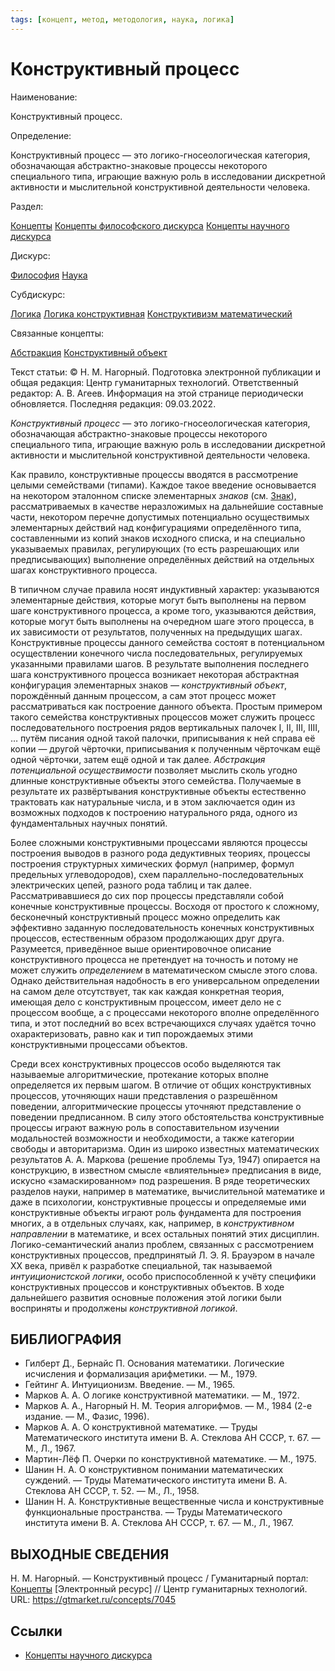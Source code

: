 ```yaml
---
tags: [концепт, метод, методология, наука, логика]
---
```

# Конструктивный процесс

Наименование:

Конструктивный процесс.

Определение:

Конструктивный процесс — это логико-гносеологическая категория, обозначающая абстрактно-знаковые процессы некоторого специального типа, играющие важную роль в исследовании дискретной активности и мыслительной конструктивной деятельности человека.

Раздел:

[Концепты](https://gtmarket.ru/concepts/)  [Концепты философского дискурса](https://gtmarket.ru/concepts/philosophical-concepts) [Концепты научного дискурса](https://gtmarket.ru/concepts/scientific-concepts)

Дискурс:

[Философия](https://gtmarket.ru/concepts/6862) [Наука](https://gtmarket.ru/concepts/6860)

Субдискурс:

[Логика](https://gtmarket.ru/concepts/6892) [Логика конструктивная](https://gtmarket.ru/concepts/7050) [Конструктивизм математический](https://gtmarket.ru/concepts/7049)

Связанные концепты:

[Абстракция](https://gtmarket.ru/concepts/7008) [Конструктивный объект](https://gtmarket.ru/concepts/7046)

Текст статьи: © Н. М. Нагорный. Подготовка электронной публикации и общая редакция: Центр гуманитарных технологий. Ответственный редактор: А. В. Агеев. Информация на этой странице периодически обновляется. Последняя редакция: 09.03.2022.

_Конструктивный процесс_ — это логико-гносеологическая категория, обозначающая абстрактно-знаковые процессы некоторого специального типа, играющие важную роль в исследовании дискретной активности и мыслительной конструктивной деятельности человека.

Как правило, конструктивные процессы вводятся в рассмотрение целыми семействами (типами). Каждое такое введение основывается на некотором эталонном списке элементарных _знаков_ (см. [Знак](https://gtmarket.ru/concepts/7038)), рассматриваемых в качестве неразложимых на дальнейшие составные части, некотором перечне допустимых потенциально осуществимых элементарных действий над конфигурациями определённого типа, составленными из копий знаков исходного списка, и на специально указываемых правилах, регулирующих (то есть разрешающих или предписывающих) выполнение определённых действий на отдельных шагах конструктивного процесса.

В типичном случае правила носят индуктивный характер: указываются элементарные действия, которые могут быть выполнены на первом шаге конструктивного процесса, а кроме того, указываются действия, которые могут быть выполнены на очередном шаге этого процесса, в их зависимости от результатов, полученных на предыдущих шагах. Конструктивные процессы данного семейства состоят в потенциальном осуществлении конечного числа последовательных, регулируемых указанными правилами шагов. В результате выполнения последнего шага конструктивного процесса возникает некоторая абстрактная конфигурация элементарных знаков — _конструктивный объект_, порождённый данным процессом, а сам этот процесс может рассматриваться как построение данного объекта. Простым примером такого семейства конструктивных процессов может служить процесс последовательного построения рядов вертикальных палочек I, II, III, IIII, … путём писания одной такой палочки, приписывания к ней справа её копии — другой чёрточки, приписывания к полученным чёрточкам ещё одной чёрточки, затем ещё одной и так далее. _Абстракция потенциальной осуществимости_ позволяет мыслить сколь угодно длинные конструктивные объекты этого семейства. Получаемые в результате их развёртывания конструктивные объекты естественно трактовать как натуральные числа, и в этом заключается один из возможных подходов к построению натурального ряда, одного из фундаментальных научных понятий.

Более сложными конструктивными процессами являются процессы построения выводов в разного рода дедуктивных теориях, процессы построения структурных химических формул (например, формул предельных углеводородов), схем параллельно-последовательных электрических цепей, разного рода таблиц и так далее. Рассматривавшиеся до сих пор процессы представляли собой конечные конструктивные процессы. Восходя от простого к сложному, бесконечный конструктивный процесс можно определить как эффективно заданную последовательность конечных конструктивных процессов, естественным образом продолжающих друг друга. Разумеется, приведённое выше ориентировочное описание конструктивного процесса не претендует на точность и потому не может служить _определением_ в математическом смысле этого слова. Однако действительная надобность в его универсальном определении на самом деле отсутствует, так как каждая конкретная теория, имеющая дело с конструктивным процессом, имеет дело не с процессом вообще, а с процессами некоторого вполне определённого типа, и этот последний во всех встречающихся случаях удаётся точно охарактеризовать, равно как и тип порождаемых этими конструктивными процессами объектов.

Среди всех конструктивных процессов особо выделяются так называемые алгоритмические, протекание которых вполне определяется их первым шагом. В отличие от общих конструктивных процессов, уточняющих наши представления о разрешённом поведении, алгоритмические процессы уточняют представление о поведении предписанном. В силу этого обстоятельства конструктивные процессы играют важную роль в сопоставительном изучении модальностей возможности и необходимости, а также категории свободы и авторитаризма. Один из широко известных математических результатов A. A. Маркова (решение проблемы Туэ, 1947) опирается на конструкцию, в известном смысле «влиятельные» предписания в виде, искусно «замаскированном» под разрешения. В ряде теоретических разделов науки, например в математике, вычислительной математике и даже в психологии, конструктивные процессы и определяемые ими конструктивные объекты играют роль фундамента для построения многих, а в отдельных случаях, как, например, в _конструктивном направлении_ в математике, и всех остальных понятий этих дисциплин. Логико-семантический анализ проблем, связанных с рассмотрением конструктивных процессов, предпринятый Л. Э. Я. Брауэром в начале XX века, привёл к разработке специальной, так называемой _интуиционистской логики_, особо приспособленной к учёту специфики конструктивных процессов и конструктивных объектов. В ходе дальнейшего развития основные положения этой логики были восприняты и продолжены _конструктивной логикой_.

## БИБЛИОГРАФИЯ

- Гилберт Д., Бернайс П. Основания математики. Логические исчисления и формализация арифметики. — М., 1979.
- Гейтинг А. Интуиционизм. Введение. — М., 1965.
- Марков А. А. О логике конструктивной математики. — М., 1972.
- Марков Α. Α., Нагорный Η. Μ. Теория алгорифмов. — М., 1984 (2-е издание. — М., Фазис, 1996).
- Марков А. А. О конструктивной математике. — Труды Математического института имени В. А. Стеклова АН СССР, т. 67. — М., Л., 1967.
- Мартин-Лёф П. Очерки по конструктивной математике. — М., 1975.
- Шанин Н. А. О конструктивном понимании математических суждений. — Труды Математического института имени В. А. Стеклова АН СССР, т. 52. — М., Л., 1958.
- Шанин Н. А. Конструктивные вещественные числа и конструктивные функциональные пространства. — Труды Математического института имени В. А. Стеклова АН СССР, т. 67. — М., Л., 1967.

## ВЫХОДНЫЕ СВЕДЕНИЯ

Н. М. Нагорный. — Конструктивный процесс / Гуманитарный портал: [Концепты](https://gtmarket.ru/concepts/) [Электронный ресурс] // Центр гуманитарных технологий. URL: <https://gtmarket.ru/concepts/7045>

## Ссылки

- [Концепты научного дискурса](Концепты%20научного%20дискурса.md)
